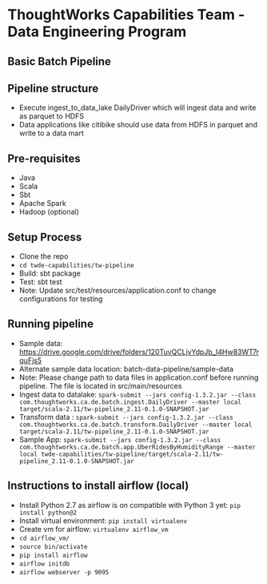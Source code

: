 # ThoughtWorks Capabilities Team - Data Engineering Program
## Basic Batch Pipeline

## Pipeline structure
* Execute ingest_to_data_lake DailyDriver which will ingest data and write as parquet to HDFS
* Data applications like citibike should use data from HDFS in parquet and write to a data mart 

## Pre-requisites
* Java
* Scala
* Sbt
* Apache Spark
* Hadoop (optional)

## Setup Process
* Clone the repo
* `cd twde-capabilities/tw-pipeline`
* Build: sbt package
* Test: sbt test
* Note: Update src/test/resources/application.conf to change configurations for testing

## Running pipeline
* Sample data: https://drive.google.com/drive/folders/120TuvQCLjvYdpJb_I4Hw83WT7rquFjs5
* Alternate sample data location: batch-data-pipeline/sample-data
* Note: Please change path to data files in application.conf before running pipeline. The file is located in src/main/resources
* Ingest data to datalake: `spark-submit --jars config-1.3.2.jar --class com.thoughtworks.ca.de.batch.ingest.DailyDriver --master local target/scala-2.11/tw-pipeline_2.11-0.1.0-SNAPSHOT.jar`
* Transform data : `spark-submit --jars config-1.3.2.jar --class com.thoughtworks.ca.de.batch.transform.DailyDriver --master local target/scala-2.11/tw-pipeline_2.11-0.1.0-SNAPSHOT.jar`
* Sample App: `spark-submit --jars config-1.3.2.jar --class com.thoughtworks.ca.de.batch.app.UberRidesByHumidityRange --master local twde-capabilities/tw-pipeline/target/scala-2.11/tw-pipeline_2.11-0.1.0-SNAPSHOT.jar`

## Instructions to install airflow (local)
* Install Python 2.7 as airflow is on compatible with Python 3 yet: `pip install python@2`
* Install virtual environment: `pip install virtualenv`
* Create vm for airflow: `virtualenv airflow_vm`
* `cd airflow_vm/`
* `source bin/activate`
* `pip install airflow`
* `airflow initdb`
* `airflow webserver -p 9095`